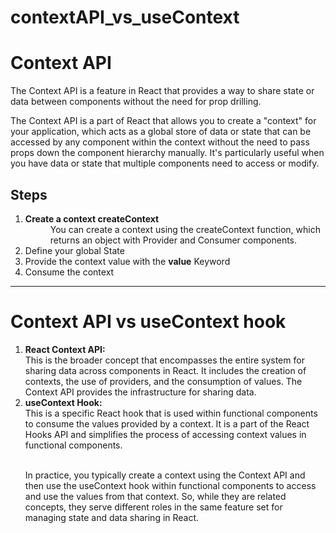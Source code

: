 # contextAPI_vs_useContext

  <h1>Context API</h1>
      <p>
        The Context API is a feature in React that provides a way to share state
        or data between components without the need for prop drilling.
      </p>
      <p>
        The Context API is a part of React that allows you to create a "context"
        for your application, which acts as a global store of data or state that
        can be accessed by any component within the context without the need to
        pass props down the component hierarchy manually. It's particularly
        useful when you have data or state that multiple components need to
        access or modify.
      </p>
      <h2>Steps</h2>
      <ol>
        <li>
          <b>Create a context createContext</b>
        </li>
        <dd>
          You can create a context using the createContext function, which
          returns an object with Provider and Consumer components.
        </dd>
        <li>Define your global State </li>
        <li>
          Provide the context value with the <strong>value</strong> Keyword
        </li>
        <li>Consume the context</li>
      </ol>
      <hr />
      <h1>Context API vs useContext hook</h1>
      <ol>
        <li>
          <strong> React Context API:</strong> <br />
          This is the broader concept that encompasses the entire system for
          sharing data across components in React. It includes the creation of
          contexts, the use of providers, and the consumption of values. The
          Context API provides the infrastructure for sharing data.
        </li>
        <li>
          <strong> useContext Hook:</strong> <br />
          This is a specific React hook that is used within functional
          components to consume the values provided by a context. It is a part
          of the React Hooks API and simplifies the process of accessing context
          values in functional components.
        </li>
        <br/>
        <p>
          In practice, you typically create a context using the Context API and
          then use the useContext hook within functional components to access
          and use the values from that context. So, while they are related
          concepts, they serve different roles in the same feature set for
          managing state and data sharing in React.
        </p>
      </ol>
    
